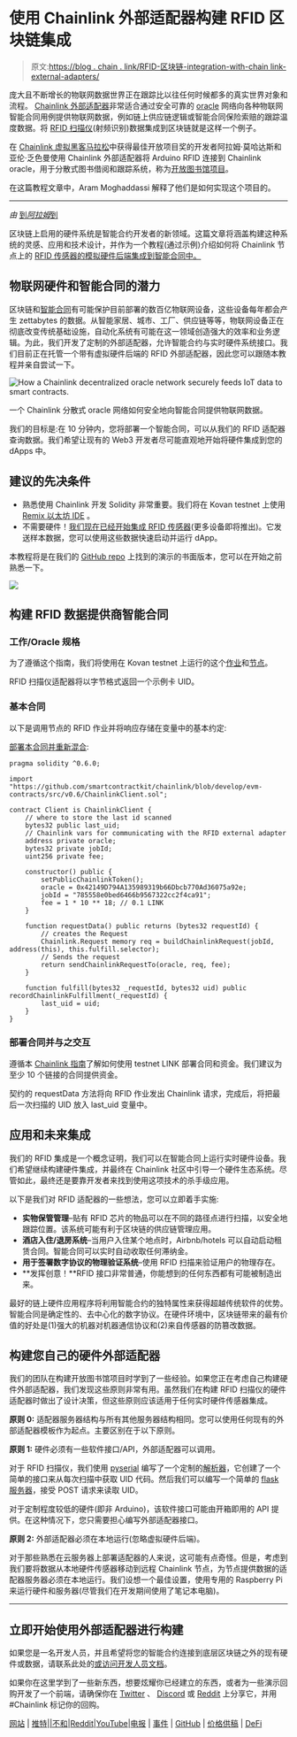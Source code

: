 # 使用 Chainlink 外部适配器构建 RFID 区块链集成

> 原文:[https://blog . chain . link/RFID-区块链-integration-with-chain link-external-adapters/](https://blog.chain.link/rfid-blockchain-integration-with-chainlink-external-adapters/)

庞大且不断增长的物联网数据世界正在跟踪比以往任何时候都多的真实世界对象和流程。 [Chainlink 外部适配器](https://blog.chain.link/build-and-use-external-adapters/)非常适合通过安全可靠的 [oracle](https://chain.link/education/blockchain-oracles) 网络向各种物联网智能合同用例提供物联网数据，例如链上供应链逻辑或智能合同保险索赔的跟踪温度数据。将 [RFID 扫描仪](https://www.techopedia.com/definition/26992/radio-frequency-identification-reader-rfid-reader#:~:text=A%20radio%20frequency%20identification%20reader%20(RFID%20reader)%20is%20a%20device,in%20theory%20to%20bar%20codes.)(射频识别)数据集成到区块链就是这样一个例子。

在 [Chainlink 虚拟黑客马拉松](https://blog.chain.link/congratulations-to-the-winners-of-the-chainlink-virtual-hackathon-2020/)中获得最佳开放项目奖的开发者阿拉姆·莫哈达斯和亚伦·乏色曼使用 Chainlink 外部适配器将 Arduino RFID 连接到 Chainlink oracle，用于分散式图书借阅和跟踪系统，称为[开放图书馆项目](https://devpost.com/software/the-open-library-project)。

在这篇教程文章中，Aram Moghaddassi 解释了他们是如何实现这个项目的。

* * *

*由* [到*阿拉姆*到](http://about.me/AramMogha)

区块链上启用的硬件系统是智能合约开发者的新领域。这篇文章将涵盖构建这种系统的灵感、应用和技术设计，并作为一个教程(通过示例)介绍如何将 Chainlink 节点上的 [RFID 传感器的模拟硬件后端集成到智能合同中。](https://market.link/jobs/1f42390a-7c19-42ec-a785-a0fc9d609b28)

## 物联网硬件和智能合同的潜力

区块链和[智能合同](https://chain.link/education/smart-contracts)有可能保护目前部署的数百亿物联网设备，这些设备每年都会产生 zettabytes 的数据。从智能家居、城市、工厂、供应链等等，物联网设备正在彻底改变传统基础设施，自动化系统有可能在这一领域创造强大的效率和业务逻辑。为此，我们开发了定制的外部适配器，允许智能合约与实时硬件系统接口。我们目前正在托管一个带有虚拟硬件后端的 RFID 外部适配器，因此您可以跟随本教程并亲自尝试一下。



![How a Chainlink decentralized oracle network securely feeds IoT data to smart contracts.](../Images/56f698e72d98d89ba7f7d0528bef5bd0.png)

<figcaption id="caption-attachment-620" class="wp-caption-text">一个 Chainlink 分散式 oracle 网络如何安全地向智能合同提供物联网数据。</figcaption>





我们的目标是:在 10 分钟内，您将部署一个智能合同，可以从我们的 RFID 适配器查询数据。我们希望让现有的 Web3 开发者尽可能直观地开始将硬件集成到您的 dApps 中。

## 建议的先决条件

*   熟悉使用 Chainlink 开发 Solidity 非常重要。我们将在 Kovan testnet 上使用 [Remix 以太坊 IDE](https://remix.ethereum.org/) 。
*   不需要硬件！[我们现在已经开始集成 RFID 传感器](https://market.link/jobs/1f42390a-7c19-42ec-a785-a0fc9d609b28)(更多设备即将推出)。它发送样本数据，您可以使用这些数据快速启动并运行 dApp。

本教程将是在我们的 [GitHub repo](https://github.com/amoghaddassi/rfid-external-adapter) 上找到的演示的书面版本，您可以在开始之前熟悉一下。

[![](../Images/238d2507484fea6a2d67c090c9fc6750.png)](https://www.youtube.com/watch?v=NdmyUhuQpgI&width=640&height=480) 

## 构建 RFID 数据提供商智能合同

### 工作/Oracle 规格

为了遵循这个指南，我们将使用在 Kovan testnet 上运行的这个[作业](https://market.link/jobs/1f42390a-7c19-42ec-a785-a0fc9d609b28)和[节点](https://market.link/profile/nodes/305e6143-288c-4acc-bf23-e9524549d3e8/overview)。

RFID 扫描仪适配器将以字节格式返回一个示例卡 UID。

### 基本合同

以下是调用节点的 RFID 作业并将响应存储在变量中的基本约定:

[部署本合同并重新混合](https://remix.ethereum.org/#version=soljson-v0.6.0+commit.26b70077.js&optimize=false&evmVersion=null&gist=15eae06de1a102701ac6c8cb23eb48e5):

```
pragma solidity ^0.6.0;

import "https://github.com/smartcontractkit/chainlink/blob/develop/evm-contracts/src/v0.6/ChainlinkClient.sol";

contract Client is ChainlinkClient {
    // where to store the last id scanned
    bytes32 public last_uid;
    // Chainlink vars for communicating with the RFID external adapter
    address private oracle;
    bytes32 private jobId;
    uint256 private fee;

    constructor() public {
        setPublicChainlinkToken();
        oracle = 0x42149D794A135989319b66Dbcb770Ad36075a92e;
        jobId = "785558e0bed6466b9567322cc2f4ca91";
        fee = 1 * 10 ** 18; // 0.1 LINK
    }

    function requestData() public returns (bytes32 requestId) {
        // creates the Request
        Chainlink.Request memory req = buildChainlinkRequest(jobId, address(this), this.fulfill.selector);
        // Sends the request
        return sendChainlinkRequestTo(oracle, req, fee);
    }

    function fulfill(bytes32 _requestId, bytes32 uid) public recordChainlinkFulfillment(_requestId) {
        last_uid = uid;
    }
}

```

### 部署合同并与之交互

遵循本 [Chainlink 指南](https://docs.chain.link/docs/example-walkthrough#introduction)了解如何使用 testnet LINK 部署合同和资金。我们建议为至少 10 个链接的合同提供资金。

契约的 requestData 方法将向 RFID 作业发出 Chainlink 请求，完成后，将把最后一次扫描的 UID 放入 last_uid 变量中。

## 应用和未来集成

我们的 RFID 集成是一个概念证明，我们可以在智能合同上运行实时硬件设备。我们希望继续构建硬件集成，并最终在 Chainlink 社区中引导一个硬件生态系统。尽管如此，最终还是要靠开发者来找到使用这项技术的杀手级应用。

以下是我们对 RFID 适配器的一些想法，您可以立即着手实施:

*   **实物保管管理**–贴有 RFID 芯片的物品可以在不同的路径点进行扫描，以安全地跟踪位置。该系统可能有利于区块链的供应链管理应用。
*   **酒店入住/退房系统**–当用户入住某个地点时，Airbnb/hotels 可以自动启动租赁合同。智能合同可以实时自动收取任何滞纳金。
*   **用于签署数字协议的物理验证系统**–使用 RFID 扫描来验证用户的物理存在。
*   **发挥创意！**RFID 接口非常普通，你能想到的任何东西都有可能被制造出来。

最好的链上硬件应用程序将利用智能合约的独特属性来获得超越传统软件的优势。智能合同是确定性的、去中心化的数字协议。在硬件环境中，区块链带来的最有价值的好处是(1)强大的机器对机器通信协议和(2)来自传感器的防篡改数据。

## 构建您自己的硬件外部适配器

我们的团队在构建开放图书馆项目时学到了一些经验。如果您正在考虑自己构建硬件外部适配器，我们发现这些原则非常有用。虽然我们在构建 RFID 扫描仪的硬件适配器时做出了设计决策，但这些原则应该适用于任何实时硬件传感器集成。

**原则 0:** 适配器服务器结构与所有其他服务器结构相同。您可以使用任何现有的外部适配器模板作为起点。主要区别在于以下原则。

**原则 1:** 硬件必须有一些软件接口/API，外部适配器可以调用。

对于 RFID 扫描仪，我们使用 [pyserial](https://pyserial.readthedocs.io/en/latest/) 编写了一个定制的[解析器](https://github.com/amoghaddassi/embed.network/blob/main/adapters/rfid/rfid.py)，它创建了一个简单的接口来从每次扫描中获取 UID 代码。然后我们可以编写一个简单的 [flask 服务器](https://github.com/amoghaddassi/embed.network/blob/main/adapters/rfid/rfid_adapter.py)，接受 POST 请求来读取 UID。

对于定制程度较低的硬件(即非 Arduino)，该软件接口可能由开箱即用的 API 提供。在这种情况下，您只需要担心编写外部适配器接口。

**原则 2:** 外部适配器必须在本地运行(忽略虚拟硬件后端)。

对于那些熟悉在云服务器上部署适配器的人来说，这可能有点奇怪。但是，考虑到我们要将数据从本地硬件传感器移动到远程 Chainlink 节点，为节点提供数据的适配器服务器必须在本地运行。我们设想一个最佳设置，使用专用的 Raspberry Pi 来运行硬件和服务器(尽管我们在开发期间使用了笔记本电脑)。

* * *

## 立即开始使用外部适配器进行构建

如果您是一名开发人员，并且希望将您的智能合约连接到底层区块链之外的现有硬件或数据，请联系此处的[或访问](https://chainlinkcommunity.typeform.com/to/OYQO67EF?page=blog)[开发人员文档](https://docs.chain.link/)。

如果你在这里学到了一些新东西，想要炫耀你已经建立的东西，或者为一些演示回购开发了一个前端，请确保你在 [Twitter](https://twitter.com/chainlink) 、 [Discord](https://discord.gg/Szt3FYj) 或 [Reddit](https://www.reddit.com/r/Chainlink/) 上分享它，并用#Chainlink 标记你的回购。

[网站](https://chain.link/) | [推特](https://twitter.com/chainlink)|[|](https://www.reddit.com/r/Chainlink/)[不和](https://discordapp.com/invite/aSK4zew)|[Reddit](https://www.reddit.com/r/Chainlink/)|[YouTube](https://www.youtube.com/channel/UCnjkrlqaWEBSnKZQ71gdyFA)|[电报](https://t.me/chainlinkofficial) | [事件](https://blog.chain.link/tag/events/) | [GitHub](https://github.com/smartcontractkit/chainlink) | [价格供稿](https://feeds.chain.link/) | [DeFi](https://defi.chain.link/)
